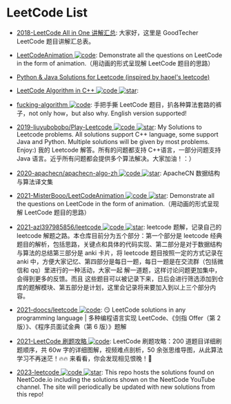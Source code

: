 # LeetCode List

- [2018-LeetCode All in One 讲解汇总](http://www.goodtecher.com/zh/leetcode%E8%AE%B2%E8%A7%A3%E6%B1%87%E6%80%BB/): 大家好，这里是 GoodTecher LeetCode 题目讲解汇总表。

- [LeetCodeAnimation ![code](https://ng-tech.icu/assets/code.svg)](https://github.com/MisterBooo/LeetCodeAnimation): Demonstrate all the questions on LeetCode in the form of animation.（用动画的形式呈现解 LeetCode 题目的思路）

- [Python & Java Solutions for Leetcode (inspired by haoel's leetcode)](https://github.com/qiyuangong/leetcode)

- [LeetCode Algorithm in C++ ![code](https://ng-tech.icu/assets/code.svg) ![star](https://img.shields.io/github/stars/haoel/leetcode)](https://github.com/haoel/leetcode):

- [fucking-algorithm ![code](https://ng-tech.icu/assets/code.svg)](https://github.com/labuladong/fucking-algorithm): 手把手撕 LeetCode 题目，扒各种算法套路的裤子，not only how，but also why. English version supported!

- [2019-liuyubobobo/Play-Leetcode ![code](https://ng-tech.icu/assets/code.svg) ![star](https://img.shields.io/github/stars/liuyubobobo/Play-Leetcode)](https://github.com/liuyubobobo/Play-Leetcode): My Solutions to Leetcode problems. All solutions support C++ language, some support Java and Python. Multiple solutions will be given by most problems. Enjoy:) 我的 Leetcode 解答。所有的问题都支持 C++语言，一部分问题支持 Java 语言。近乎所有问题都会提供多个算法解决。大家加油！：）

- [2020-apachecn/apachecn-algo-zh ![code](https://ng-tech.icu/assets/code.svg) ![star](https://img.shields.io/github/stars/apachecn/apachecn-algo-zh)](https://github.com/apachecn/apachecn-algo-zh): ApacheCN 数据结构与算法译文集

- [2021-MisterBooo/LeetCodeAnimation ![code](https://ng-tech.icu/assets/code.svg) ![star](https://img.shields.io/github/stars/MisterBooo/LeetCodeAnimation)](https://github.com/MisterBooo/LeetCodeAnimation): Demonstrate all the questions on LeetCode in the form of animation.（用动画的形式呈现解 LeetCode 题目的思路）

- [2021-azl397985856/leetcode ![code](https://ng-tech.icu/assets/code.svg) ![star](https://img.shields.io/github/stars/azl397985856/leetcode)](https://github.com/azl397985856/leetcode): leetcode 题解，记录自己的 leetcode 解题之路。本仓库目前分为五个部分：第一个部分是 leetcode 经典题目的解析，包括思路，关键点和具体的代码实现、第二部分是对于数据结构与算法的总结第三部分是 anki 卡片，将 leetcode 题目按照一定的方式记录在 anki 中，方便大家记忆、第四部分是每日一题，每日一题是在交流群（包括微信和 qq）里进行的一种活动，大家一起 解一道题，这样讨论问题更加集中，会得到更多的反馈。而且 这些题目可以被记录下来，日后会进行筛选添加到仓库的题解模块、第五部分是计划，这里会记录将来要加入到以上三个部分内容。

- [2021-doocs/leetcode ![code](https://ng-tech.icu/assets/code.svg)](https://github.com/doocs/leetcode): 😏 LeetCode solutions in any programming language | 多种编程语言实现 LeetCode、《剑指 Offer（第 2 版）》、《程序员面试金典（第 6 版）》题解

- [2021-LeetCode 刷题攻略 ![code](https://ng-tech.icu/assets/code.svg)](https://github.com/youngyangyang04/leetcode-master): LeetCode 刷题攻略：200 道题目详细刷题顺序，共 60w 字的详细图解，视频难点剖析，50 余张思维导图，从此算法学习不再迷茫！🔥🔥 来看看，你会发现相见恨晚！🚀

- [2023-leetcode ![code](https://ng-tech.icu/assets/code.svg) ![star](https://img.shields.io/github/stars/neetcode-gh/leetcode)](https://github.com/neetcode-gh/leetcode): This repo hosts the solutions found on NeetCode.io including the solutions shown on the NeetCode YouTube channel. The site will periodically be updated with new solutions from this repo!
